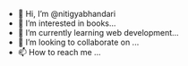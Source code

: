 - 👋 Hi, I’m @nitigyabhandari
- 👀 I’m interested in books...
- 🌱 I’m currently learning web development...
- 💞️ I’m looking to collaborate on ...
- 📫 How to reach me ...

<!---
nitigyabhandari/nitigyabhandari is a ✨ special ✨ repository because its `README.md` (this file) appears on your GitHub profile.
You can click the Preview link to take a look at your changes.
--->
